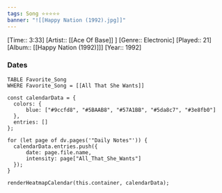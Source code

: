 ```yaml
---
tags: Song ⭐⭐⭐⭐⭐ 
banner: "![[Happy Nation (1992).jpg]]"
---
```

[Time:: 3:33]
[Artist:: [[Ace Of Base]] ]
[Genre:: Electronic]
[Played:: 21]
[Album:: [[Happy Nation (1992)]]]
[Year:: 1992]
### Dates
````dataview
TABLE Favorite_Song
WHERE Favorite_Song = [[All That She Wants]]
````
  ```dataviewjs
const calendarData = { 
	colors: { 
		blue: ["#9ccfd8", "#5BAAB8", "#57A1BB", "#5da8c7", "#3e8fb0"] 
	}, 
	entries: [] 
}; 

for (let page of dv.pages('"Daily Notes"')) { 
	calendarData.entries.push({ 
		date: page.file.name, 
		intensity: page["All_That_She_Wants"]
	}); 
} 

renderHeatmapCalendar(this.container, calendarData);
```
